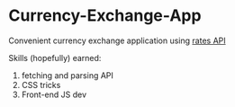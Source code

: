 # Currency-Exchange-App
Convenient currency exchange application using [rates API](https://api.ratesapi.io/api/latest)

Skills (hopefully) earned:
  1. fetching and parsing API
  2. CSS tricks
  3. Front-end JS dev
